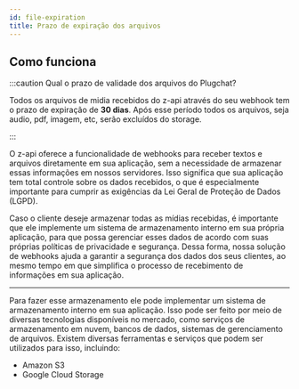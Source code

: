 ```yaml
---
id: file-expiration
title: Prazo de expiração dos arquivos
---
```


## Como funciona

:::caution Qual o prazo de validade dos arquivos do Plugchat?

Todos os arquivos de midia recebidos do z-api através do seu webhook tem o prazo de expiração de **30 dias**. Após esse período todos os arquivos, seja audio, pdf, imagem, etc, serão excluídos do storage.

:::

O z-api oferece a funcionalidade de webhooks para receber textos e arquivos diretamente em sua aplicação, sem a necessidade de armazenar essas informações em nossos servidores. Isso significa que sua aplicação tem total controle sobre os dados recebidos, o que é especialmente importante para cumprir as exigências da Lei Geral de Proteção de Dados (LGPD).

Caso o cliente deseje armazenar todas as mídias recebidas, é importante que ele implemente um sistema de armazenamento interno em sua própria aplicação, para que possa gerenciar esses dados de acordo com suas próprias políticas de privacidade e segurança. Dessa forma, nossa solução de webhooks ajuda a garantir a segurança dos dados dos seus clientes, ao mesmo tempo em que simplifica o processo de recebimento de informações em sua aplicação.

---

Para fazer esse armazenamento ele pode implementar um sistema de armazenamento interno em sua aplicação. Isso pode ser feito por meio de diversas tecnologias disponíveis no mercado, como serviços de armazenamento em nuvem, bancos de dados, sistemas de gerenciamento de arquivos. Existem diversas ferramentas e serviços que podem ser utilizados para isso, incluindo:

- Amazon S3
- Google Cloud Storage